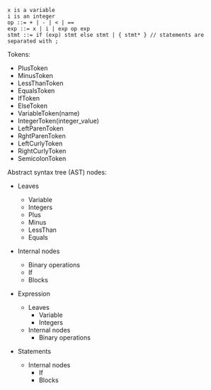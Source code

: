 ```
x is a variable
i is an integer
op ::= + | - | < | ==
exp ::= x | i | exp op exp
stmt ::= if (exp) stmt else stmt | { stmt* } // statements are separated with ;
```

Tokens:
- PlusToken
- MinusToken
- LessThanToken
- EqualsToken
- IfToken
- ElseToken
- VariableToken(name)
- IntegerToken(integer_value)
- LeftParenToken
- RghtParenToken
- LeftCurlyToken
- RightCurlyToken
- SemicolonToken


Abstract syntax tree (AST) nodes:
- Leaves
    - Variable
    - Integers
    - Plus
    - Minus
    - LessThan
    - Equals
- Internal nodes
    - Binary operations
    - If
    - Blocks

- Expression
    - Leaves
        - Variable
        - Integers
    - Internal nodes
        - Binary operations
- Statements
    - Internal nodes
        - If
        - Blocks
